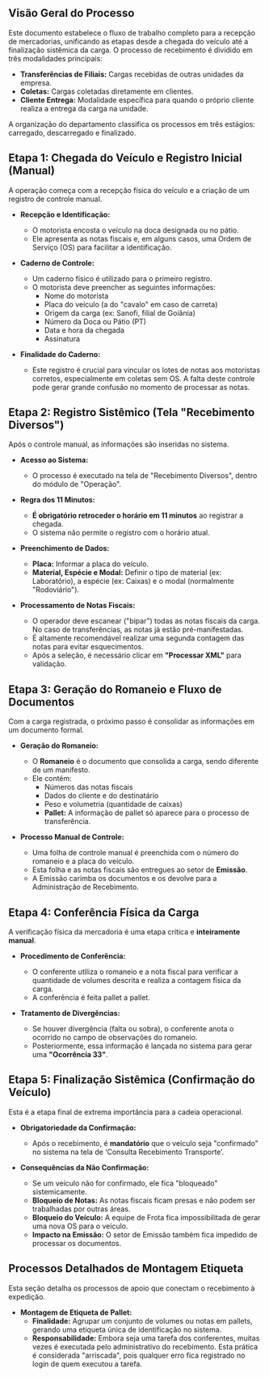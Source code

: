 ## Visão Geral do Processo

Este documento estabelece o fluxo de trabalho completo para a recepção de mercadorias, unificando as etapas desde a chegada do veículo até a finalização sistêmica da carga. O processo de recebimento é dividido em três modalidades principais:

- **Transferências de Filiais:** Cargas recebidas de outras unidades da empresa.
- **Coletas:** Cargas coletadas diretamente em clientes.
- **Cliente Entrega:** Modalidade específica para quando o próprio cliente realiza a entrega da carga na unidade.

A organização do departamento classifica os processos em três estágios: carregado, descarregado e finalizado.

## Etapa 1: Chegada do Veículo e Registro Inicial (Manual)

A operação começa com a recepção física do veículo e a criação de um registro de controle manual.

- **Recepção e Identificação:**
    - O motorista encosta o veículo na doca designada ou no pátio.
    - Ele apresenta as notas fiscais e, em alguns casos, uma Ordem de Serviço (OS) para facilitar a identificação.

- **Caderno de Controle:**
    - Um caderno físico é utilizado para o primeiro registro.
    - O motorista deve preencher as seguintes informações:
        - Nome do motorista
        - Placa do veículo (a do "cavalo" em caso de carreta)
        - Origem da carga (ex: Sanofi, filial de Goiânia)
        - Número da Doca ou Pátio (PT)
        - Data e hora da chegada
        - Assinatura 

- **Finalidade do Caderno:**
    - Este registro é crucial para vincular os lotes de notas aos motoristas corretos, especialmente em coletas sem OS. A falta deste controle pode gerar grande confusão no momento de processar as notas.

## Etapa 2: Registro Sistêmico (Tela "Recebimento Diversos")

Após o controle manual, as informações são inseridas no sistema.

- **Acesso ao Sistema:**
    - O processo é executado na tela de "Recebimento Diversos", dentro do módulo de "Operação".

- **Regra dos 11 Minutos:**
    - **É obrigatório retroceder o horário em 11 minutos** ao registrar a chegada.
    - O sistema não permite o registro com o horário atual.

- **Preenchimento de Dados:**
    - **Placa:** Informar a placa do veículo.
    - **Material, Espécie e Modal:** Definir o tipo de material (ex: Laboratório), a espécie (ex: Caixas) e o modal (normalmente "Rodoviário").

- **Processamento de Notas Fiscais:**
    - O operador deve escanear ("bipar") todas as notas fiscais da carga. No caso de transferências, as notas já estão pré-manifestadas.
    - É altamente recomendável realizar uma segunda contagem das notas para evitar esquecimentos.
    - Após a seleção, é necessário clicar em **"Processar XML"** para validação.

## Etapa 3: Geração do Romaneio e Fluxo de Documentos

Com a carga registrada, o próximo passo é consolidar as informações em um documento formal.

- **Geração do Romaneio:**
    - O **Romaneio** é o documento que consolida a carga, sendo diferente de um manifesto.
    - Ele contém:
        - Números das notas fiscais
        - Dados do cliente e do destinatário
        - Peso e volumetria (quantidade de caixas)
        - **Pallet:** A informação de pallet só aparece para o processo de transferência.

- **Processo Manual de Controle:**
    - Uma folha de controle manual é preenchida com o número do romaneio e a placa do veículo.
    - Esta folha e as notas fiscais são entregues ao setor de **Emissão**.
    - A Emissão carimba os documentos e os devolve para a Administração de Recebimento.

## Etapa 4: Conferência Física da Carga

A verificação física da mercadoria é uma etapa crítica e **inteiramente manual**.

- **Procedimento de Conferência:**
    - O conferente utiliza o romaneio e a nota fiscal para verificar a quantidade de volumes descrita e realiza a contagem física da carga.
    - A conferência é feita pallet a pallet.

- **Tratamento de Divergências:**
    - Se houver divergência (falta ou sobra), o conferente anota o ocorrido no campo de observações do romaneio.
    - Posteriormente, essa informação é lançada no sistema para gerar uma **"Ocorrência 33"**.

## Etapa 5: Finalização Sistêmica (Confirmação do Veículo)

Esta é a etapa final de extrema importância para a cadeia operacional.

- **Obrigatoriedade da Confirmação:**
    - Após o recebimento, é **mandatório** que o veículo seja "confirmado" no sistema na tela de ‘Consulta Recebimento Transporte’.

- **Consequências da Não Confirmação:**
    - Se um veículo não for confirmado, ele fica "bloqueado" sistemicamente.
    - **Bloqueio de Notas:** As notas fiscais ficam presas e não podem ser trabalhadas por outras áreas.
    - **Bloqueio do Veículo:** A equipe de Frota fica impossibilitada de gerar uma nova OS para o veículo.
    - **Impacto na Emissão:** O setor de Emissão também fica impedido de processar os documentos.

## Processos Detalhados de Montagem Etiqueta

Esta seção detalha os processos de apoio que conectam o recebimento à expedição.

- **Montagem de Etiqueta de Pallet:**
    - **Finalidade:** Agrupar um conjunto de volumes ou notas em pallets, gerando uma etiqueta única de identificação no sistema.
    - **Responsabilidade:** Embora seja uma tarefa dos conferentes, muitas vezes é executada pelo administrativo do recebimento. Esta prática é considerada "arriscada", pois qualquer erro fica registrado no login de quem executou a tarefa.